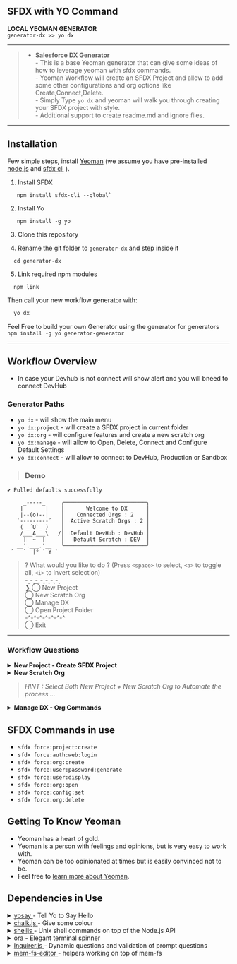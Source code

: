 ## SFDX with YO Command 

**LOCAL YEOMAN GENERATOR**  
`generator-dx >> yo dx`
***************************************

> * **Salesforce DX Generator**  
    - This is a base Yeoman generator that can give some ideas of how to leverage yeoman with sfdx commands.  
    - Yeoman Workflow will create an SFDX Project and allow to add some other configurations and org options like Create,Connect,Delete.  
    - Simply Type  `yo dx`  and yeoman will walk you through creating your SFDX project with style.  
    - Additional support to create readme.md and ignore files.  
 

***************************************

## Installation

Few simple steps, install [Yeoman](http://yeoman.io) (we assume you have pre-installed [node.js](https://nodejs.org/) and [sfdx cli](https://developer.salesforce.com/docs/atlas.en-us.sfdx_setup.meta/sfdx_setup/sfdx_setup_install_cli.htm) ).  


1. Install SFDX
```npm
   npm install sfdx-cli --global`
```
2. Install Yo
```npm
   npm install -g yo
```

3. Clone this repository

4. Rename the git folder to `generator-dx` and step inside it
```npm
  cd generator-dx
```
5. Link required npm modules  
```npm
  npm link
```


Then call your new workflow generator with:

```bash
  yo dx
```


 Feel Free to build your own Generator using the generator for generators  
 `npm install -g yo generator-generator`

***************************************
## Workflow Overview

* In case your Devhub is not connect will show alert and you will bneed to connect DevHub

### Generator Paths
* `yo dx` - will show the main menu
* `yo dx:project` - will create a SFDX project in current folder
* `yo dx:org` - will configure features and create a new scratch org
* `yo dx:manage` - will allow to Open, Delete, Connect and Configure Default Settings
* `yo dx:connect` - will allow to connect to DevHub, Production or Sandbox

>### Demo
```
✔ Pulled defaults successfully

     _-----_     ╭──────────────────────────╮
    |       |    │       Welcome to DX      │
    |--(o)--|    │    Connected Orgs : 2    │
   `---------´   │  Active Scratch Orgs : 2 │
    ( _´U`_ )    │                          │
    /___A___\   /│  Default DevHub : DevHub │
     |  ~  |     │   Default Scratch : DEV  │
   __'.___.'__   ╰──────────────────────────╯
 ´   `  |° ´ Y `
```

>? What would you like to do ? (Press `<space>` to select, `<a>` to toggle all, `<i>` to invert selection)  
    -˯-˯-˯-˯-˯-˯-˯  
  ❯ ◯ New Project  
    ◯ New Scratch Org  
    ◯ Manage DX  
    ◯ Open Project Folder  
    -^-^-^-^-^-^-^  
    ◯ Exit  
  
_______________________________________


### Workflow Questions

<details>
<summary>
  <b> New Project - Create SFDX Project </b>
</summary>

>? Project Name ? (ROOT) /  
>? App Folder Name ?  (force-app)  
>? Namespace (optional)  
>? Include Manifest file (y/N)  
>? Include ReadMe file (y/N)  
>? Description (optional) Press `<enter>` to launch your preferred editor. 

* vim Instruction :
> * Type `a` to start typing
> * type `esc` key and then `:wq` to exit


```
🙈  configuring sfdx project options for : MyProject
 Run 🏄🏻‍ :  sfdx force:project:create -n `<ProjectName>` -p `<AppFolder>` -t standard
 ✔ Created project successfully
   create MyProject/config/scratch-org-def.json
   create MyProject/.forceignore
   create MyProject/.gitignore
 Your project is ready! - Launch VS Code
```
</details>
<details>
<summary>
  <b> New Scratch Org </b>
</summary>

>? Your Scratch Org name  
>? Admin Email (myemail@gmail.com)  
>? Add Sample Data (y/N)  
>? Number of days (30)  
>? Org Description  
>? Set as default org (Y/n)  

>? Choose Edition: (Use arrow keys)  
  ❯ Developer  
    Enterprise  
    Group  
    Professional  

>? Choose Country: (Use arrow keys)  
  ❯ United States  
    Israel  
    France  
    Australia  

>? Choose Language: (Use arrow keys)  
  ❯ English  
    Hebrew  
    French  

>? Which features would you like to enable? (Press `<space>` to select, `<a>` to toggle all, `<i>` to invert selection)  
  ❯ ◉ Communities  
    ◉ PersonAccounts  
    ◯ AuthorApex  
    ◯ MultiCurrency  
    ◯ ServiceCloud  
    ◯ ContactsToMultipleAccounts  

```
✔ created successfully scratch-org-def.json
   create sfdx_logs/scratch-org-def.json
⠋ creating scratch org with alias `<OrgAlias>`
```

</details>


> <i> HINT : Select Both New Project + New Scratch Org to Automate the process ... </i>

<details>
<summary>
  <b> Manage DX - Org Commands </b>
</summary>

> **? Select Option : (Use arrow keys)**    
  ❯ Open Org  
    Delete Scratch Org  
    Connect Org  
    Configure Defaults  

   **:::: Open Org / Delete Org ::::**  
> **? Select Existing Scratch org : (Use arrow keys)**    
    - Dynamic Org list  

  **:::: Configure Defaults ::::**     
> **? Change Defaults for : (Use arrow keys)**     
  ❯ DevHub  
    Scratch Org  
   - Dynamic Devhub and Scratch Org list 
</details>

## SFDX Commands in use 

* `sfdx force:project:create`
* `sfdx force:auth:web:login`
* `sfdx force:org:create`
* `sfdx force:user:password:generate`
* `sfdx force:user:display`
* `sfdx force:org:open`
* `sfdx force:config:set`
* `sfdx force:org:delete`


## Getting To Know Yeoman

 * Yeoman has a heart of gold.
 * Yeoman is a person with feelings and opinions, but is very easy to work with.
 * Yeoman can be too opinionated at times but is easily convinced not to be.
 * Feel free to [learn more about Yeoman](http://yeoman.io/).



## Dependencies in Use
<details>
<summary><a href="https://github.com/yeoman/yosay" target="_blank"> yosay </a>  - Tell Yo to Say Hello
</summary>
<pre>
    details:
      - description: yosay will tell yo what to say using yeoman ASCII image
        sample:  this.log( yosay( 'Hello World' );
</pre>
</details>

<details>
<summary> 
    <a href="https://github.com/chalk/chalk" target="_blank"> chalk.js </a> - Give some colour
</summary>
<pre>
    details:
      - description: Will allow to add colours to the input/output
        sample:  this.log( chalk.redBright.underline('Hello World') );
</pre>
</details>


<details>
<summary> 
    <a href="https://github.com/shelljs/shelljs" target="_blank"> shelljs </a> -  Unix shell commands on top of the Node.js API
</summary>
<pre>
    details:
      - description: Will allow to run shell commands
        examples:  
        // get the output of the command silently 
        - shell.exec(' sfdx force:org:list --json', { silent: true } ).stdout; 
        // get list of directories in folder
        -  const folders = shell.ls('-L',this.destinationPath() );

        - <a href="https://devhints.io/shelljs" target="_blank"> shelljs </a> - cheat sheet
</pre>
</details>

<details>
<summary> 
    <a href="https://github.com/sindresorhus/ora" target="_blank"> ora </a> - Elegant terminal spinner
</summary>
<pre>
    details:
      - description: Will allow to show a spinner for running process
      require : 
        - const spinner = require('ora');
      sample: 
      // Start loading spinner
      this.loading = new spinner(
        { spinner:'dots',
          color : 'yellow' }
      ).start('Start Spinning...');
      // Success 
      - this.loading.succeed('Successfully loaded');
      // Failure 
      - this.loading.fail('Failed to load');
</pre>
</details>

<details>
<summary> 
    <a href="https://github.com/SBoudrias/Inquirer.js" target="_blank"> Inquirer.js </a> - Dynamic questions and validation of prompt questions
</summary>
<pre>
    details:
      - description: Will allow to add logic to questions
        sample: 
        const questions = [{
        type: 'checkbox',
        name: 'mainMenu',
        message: 'What would you like to do ?',
        validate: function(choices) {
          return choices.length > 0 ? true : chalk.redBright('Must Select at least one option');
        },
        choices: [
          {
            type: 'separator', 
            line:'-˯-˯-˯-˯-˯-˯-˯'
          },
          {
            name:  'New Project',
            value: 'create-project' ,
            checked: false
          },
          {
            name:  'New Scratch Org',
            value:  'create-org',
            checked: false
          },
          {
            type: 'separator', 
            line: '-^-^-^-^-^-^-^'
          }
        ]
      },
      {
        type: "input",
        name: "inputName",
        message: "Please give a name to your project : "),
        default:'Yuval',
        when: function(answers) {
          return answers.mainMenu.includes("create-project");
        },
        validate: function(value) {
          return value ? true : 'Please enter a name';
        }
      }
      ];
</pre>
</details>


<details>
<summary> 
    <a href="https://github.com/SBoudrias/mem-fs-editor" target="_blank"> mem-fs-editor </a> - helpers working on top of mem-fs
</summary>
<pre>
    details:
      - description: Will allow to access file system
        sample: 
        // read file as Json object
        - this.fs.readJSON('filePath');
        // check if file path exists
        - this.fs.exists('filePath');
        // delete file
        - this.fs.delete('filePath');
</pre>
</details>


